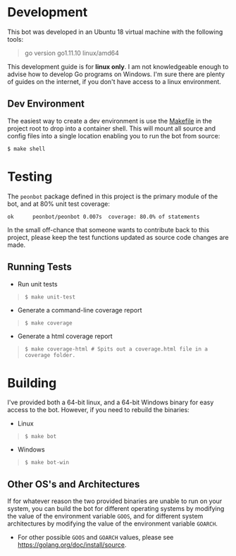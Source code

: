 # Development

This bot was developed in an Ubuntu 18 virtual machine with the following
tools:
> go version go1.11.10 linux/amd64

This development guide is for **linux only**. I am not knowledgeable enough
to advise how to develop Go programs on Windows. I'm sure there are plenty
of guides on the internet, if you don't have access to a linux environment.

## Dev Environment
The easiest way to create a dev environment is use the
[Makefile](../Makefile) in the project root to drop into a container shell.
This will mount all source and config files into a single location enabling
you to run the bot from source:
```
$ make shell
```

# Testing

The `peonbot` package defined in this project is the primary module of the
bot, and at 80% unit test coverage:
```
ok      peonbot/peonbot 0.007s  coverage: 80.0% of statements
```

In the small off-chance that someone wants to contribute back to this
project, please keep the test functions updated as source code changes
are made.

## Running Tests
* Run unit tests
> ```
> $ make unit-test
> ```

* Generate a command-line coverage report
> ```
> $ make coverage
> ```

* Generate a html coverage report
> ```
> $ make coverage-html # Spits out a coverage.html file in a coverage folder.
> ```

# Building

I've provided both a 64-bit linux, and a 64-bit Windows binary for easy
access to the bot. However, if you need to rebuild the binaries:
* Linux
> ```
> $ make bot
> ```

* Windows
> ```
> $ make bot-win
> ```

## Other OS's and Architectures
If for whatever reason the two provided binaries are unable to run on your
system, you can build the bot for different operating systems by modifying
the value of the environment variable `GOOS`, and for different system
architectures by modifying the value of the environment variable `GOARCH`.

* For other possible `GOOS` and `GOARCH` values, please see
https://golang.org/doc/install/source.